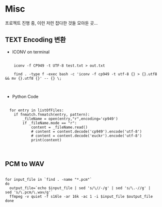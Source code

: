 # Misc
프로젝트 진행 중, 이런 저런 잡다한 것들 모아둔 곳...

## TEXT Encoding 변환
  + ICONV on terminal
  <pre>
  <code>
    iconv -f CP949 -t UTF-8 test.txt > out.txt
    
    find . -type f -exec bash -c 'iconv -f cp949 -t utf-8 {} > {}.utf8 && mv {}.utf8 {}' -- {} \;
  </code>
  </pre>
  
  + Python Code
  <pre>
  <code>
  for entry in listOfFiles:
	if fnmatch.fnmatch(entry, pattern):
		_fileName = open(entry,"r",encoding='cp949')
		if _fileName.mode == "r":
			content = _fileName.read()
			# content = content.decode('cp949').encode('utf-8')
			# content = content.decode('euckr').encode('utf-8')
			print(content)
  </code>
  </pre>

## PCM to WAV
<pre>
<code>
for input_file in `find . -name "*.pcm"`
do
  output_file=`echo $input_file | sed 's/\//-/g' | sed 's/\.-//g' | sed 's/\.pcm/\.wav/g'`
  ffmpeg -v quiet -f s16le -ar 16k -ac 1 -i $input_file $output_file
done
</code>
</pre>

